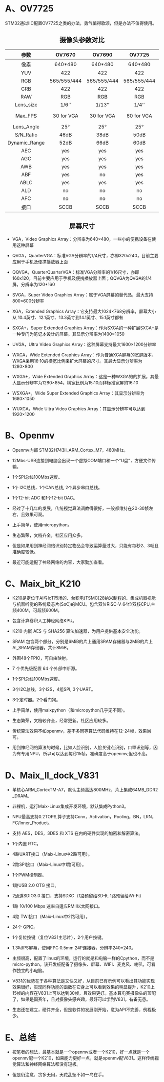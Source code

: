 # A、OV7725
 STM32通过IIC配置OV7725之类的办法，勇气值得歌颂，但是办法不值得使用。

## <center> 摄像头参数对比 
| 参数	       | OV7670 	   | OV7690    	| OV7725	| OV5640	| OV7620 |
| :--:        | :--------: | :--------: | :-----: | :-----: | :----: |
| 像素        | 640*480    | 640*480    | 640*480 | 2592*1944 | 640*480 |
| YUV         | 422        | 422        | 422 | 422/420 | 422 |
| RGB         |565/555/444 |565/555/444	| 565/555/444	| 565/555/444	|  | 
| GRB         | 422        | 422	       | 422 | 422 | 422 |
| RAW         | RGB        | RGB        | RGB | RGB | RGB |
| Lens_size   | 1/6‘’      | 1/13‘’     | 1/4‘’ | 1/4‘’ | 1/3‘’ |
| Max_FPS     | 30 for VGA | 30 for VGA | 60 for VGA | 90 for VGA(640*480) | 60 for QVGA   |
|Lens_Angle   | 25°        | 25°        | 25° | 24° | unknown |
| S/N_Ratio   | 46dB       | 38dB       | 50dB | 36dB | 48dB |
|Dynamic_Range| 52dB       | 66dB       | 60dB | 68dB | 72dB |
| AEC         | yes        | yes        | yes | yes | yes | 
| AGC         | yes        | yes        | yes | yes	| yes  | 
| AWB         | yes        | yes        | yes | yes | yes | 
| ABF         | yes        | no         | yes | yes | unknown | 
| ABLC        | yes        | yes        | yes | yes | unknown | 
| ALD         | no         | no         | no | yes | nknown | 
| AFC         | no         | no         | no | yes | unknown | 
| 接口        | SCCB       | SCCB       | SCCB | SCCB/DVP | SCCB | 

## <center> 屏幕尺寸
- VGA，Video Graphics Array：分辨率为640×480，一些小的便携设备在使用这种屏幕
  
- QVGA，QuarterVGA：标准VGA分辨率的1/4尺寸，亦即320x240，目前主要应用于手机及便携播放器上面

- QQVGA，QuarterQuarterVGA：标准VGA分辨率的1/16尺寸，亦即160x120，目前主要应用于手机及便携播放器上面；QQVGA为QVGA的1/4屏，分辨率为120*160

- SVGA，Super Video Graphics Array：属于VGA屏幕的替代品，最大支持800×600分辨率

- XGA，Extended Graphics Array：它支持最大1024×768分辨率，屏幕大小从 10.4英寸、12.1英寸、13.3英寸到14.1英寸、15.1英寸都有

- SXGA+，Super Extended Graphics Array：作为SXGA的一种扩展SXGA+是一种专门为笔记本设计的屏幕。其显示分辨率为1400×1050

- UVGA，Ultra Video Graphics Array：这种屏幕支持最大1600×1200分辨率

- WXGA，Wide Extended Graphics Array：作为普通XGA屏幕的宽屏版本，WXGA采用16:10的横宽比例来扩大屏幕的尺寸。其最大显示分辨率为1280×800

- WXGA+，Wide Extended Graphics Array：这是一种WXGA的的扩展，其最大显示分辨率为1280×854，横宽比例为15:10而非标准宽屏的16:10

- WSXGA+，Wide Super Extended Graphics Array：其显示分辨率为1680×1050

- WUXGA，Wide Ultra Video Graphics Array：其显示分辨率可以达到1920×1200

# B、Openmv
- Openmv内部 STM32H743II_ARM_Cortex_M7，480MHz。
  
- 12Mbs-USB连接到电脑会出现一个虚拟COM端口和一个“U盘”，方便文件传输。
  
- 1个SPI总线100Mbs速度。
  
- 1个 I2C总线，1个CAN总线, 2个异步串口总线。
  
- 1个12-bit ADC 和1个12-bit DAC。
  
- 经过了十几年的发展，传统视觉算法调教得很好，一般都维持在20-30帧左右，且效果可观。
  
- 上手简单，使用micropython。
  
- 生态繁荣，文档齐全，社区应用众多。
  
- 但是如果用到神经网络识别特定物品会导致运算量过大，只能有每秒2、3帧且准确度较低。
  
- 最近可能适配了神经网络的内容，大家勤加查看。
  
# C、Maix_bit_K210
- K210是定位于AI与IoT市场的、台积电(TSMC)28纳米制程的、集成机器视觉与机器听觉的系统级芯片(SoC)的MCU。包含双位RISC-V_64位双核CPU,主频400M，可超频600M。
  
- 包含计算卷积人工神经网络KPU。
  
- K210 内嵌 AES 与 SHA256 算法加速器，为用户提供基本安全功能。
  
- SRAM 包含两个部分，分别是6MiB的片上通用SRAM存储器与2MiB的片上 AI_SRAM存储器，共计8MiB。
  
- 外围48个FPIO，可自由映射。
  
- 7 个优先级配置 64 个外部中断源。
  
- 1个SPI总线100Mbs速度。
  
- 3个I2C总线，3个I2S，4组SPI, 3个UART。
  
- 3个定时器。2个看门狗。
  
- 上手简单，使用maixpython（和micropython几乎无不同）。
  
- 生态繁荣，文档较齐全，经常更新。社区应用较多。
  
- 传统算法效果不如openmv，差不多同等算法代码维持在12-24帧，效果尚可。
  
- 用到神经网络算法的时候，比如人脸识别，人脸关键点识别，口罩识别等，因为有专用NPU，所以可以达到每秒15帧，准确度高于openmv,但也不高。
  
# D、Maix_II_dock_V831
- 单核心ARM_CortexTM-A7，默认主频高达800MHz，片上集成64MB_DDR2 _DRAM。
  
- 非裸机，运行Maix-Linux集成开发环境，默认集成Python3。
  
- NPU最高支持0.2TOPS,算子支持Conv，Activation，Pooling，BN，LRN，FC/Inner_Product。

- 支持 AES，DES，3DES 和 XTS 在内的硬件实现的加密和解密算法。
  
- 1个内置 RTC。
  
- 4路UART接口（Maix-Linux中2路可用）。
  
- 2路SPI接口（Maix-Linux中1路可用）。
  
- 1个PWM控制器。
  
- 1路USB 2.0 OTG 接口。
  
- 2通道SDIO3.0 接口，支持SDXC（1路预留给SD卡, 1路预留给Wi-Fi）
  
- 1路 10/100 Mbps 速率自适应RMII以太网接口。
  
- 4路 TWI接口（Maix-Linux中2路可用）。
  
- 24个 GPIO。
  
- 1个复位按键（复位V831主芯片），2个用户按键。
  
- 1.3吋IPS屏幕，使用FPC 0.5mm 24P连接器，分辨率240*240。
  
- 主频很高，配置了linux的环境，运行的就是和电脑一样的Cpython，而不是micro-python。该开发板配备了摄像头、屏幕、WIFI、麦克风、喇叭，可看作独立的小电脑。
  
- V831的优势在于各种算法是又快又好，从目前已有示例可以看出其功能实现效果很好，实现同样功能的函数在它身上可以看到效果的明显提升，K210上15帧的内容在V831上可以达到30帧，且效果更好。基本算电赛摄像头的顶配了，如果是国赛年，且对摄像头感兴趣，最好可以学到V831，有备无患。
  
- 生态还在建立，硬件齐全，但是软件的发展刚开始，意为API不完善，例程极少。
  
# E、总结
- 按笔者的想法，最基本就是一个openmv或者一个K210，好一点就是一个openmv配一个K210，如果能力更好一点，就是openmv配V831。这样传统视觉算法和神经网络算法都没有短板。
  
- 但是仍注意，贪多无用，天花乱坠不如一鸟在手。
